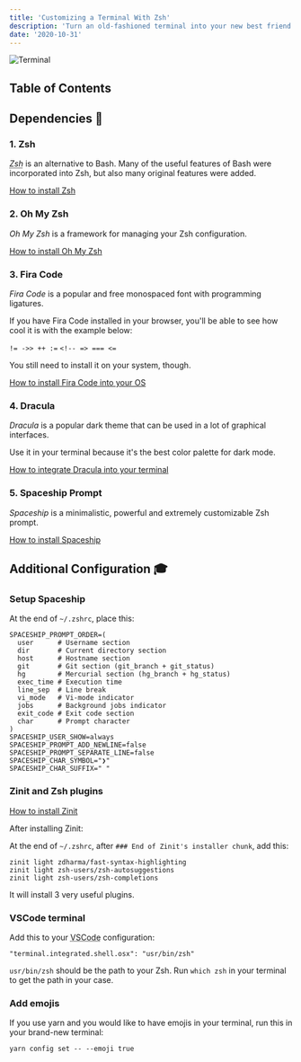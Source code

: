 ```yaml
---
title: 'Customizing a Terminal With Zsh'
description: 'Turn an old-fashioned terminal into your new best friend.'
date: '2020-10-31'
---
```


![Terminal](/images/customizing-terminal-with-zsh/terminal.png)

## Table of Contents

## Dependencies <span class="emoji">🔧</span>

### 1. Zsh

<dfn><abbr title="Z shell">Zsh</abbr></dfn> is an alternative to Bash.
Many of the useful features of Bash were incorporated into Zsh, but also many original features were added.

[How to install Zsh](https://github.com/ohmyzsh/ohmyzsh/wiki/Installing-ZSH)

### 2. Oh My Zsh

<dfn>Oh My Zsh</dfn> is a framework for managing your Zsh configuration.

[How to install Oh My Zsh](https://github.com/ohmyzsh/ohmyzsh)

### 3. Fira Code

<dfn>Fira Code</dfn> is a popular and free monospaced font with programming ligatures.

If you have Fira Code installed in your browser, you'll be able to see how cool it is with the example below:

`!= ->> ++ :=`
`<!-- => === <=`

You still need to install it on your system, though.

[How to install Fira Code into your OS](https://github.com/tonsky/FiraCode/releases)

### 4. Dracula

<dfn>Dracula</dfn> is a popular dark theme that can be used in a lot of graphical interfaces.

Use it in your terminal because it's the best color palette for dark mode.

[How to integrate Dracula into your terminal](https://draculatheme.com)

### 5. Spaceship Prompt

<dfn>Spaceship</dfn> is a minimalistic, powerful and extremely customizable Zsh prompt.

[How to install Spaceship](https://github.com/denysdovhan/spaceship-prompt)

## Additional Configuration <span class="emoji">🎓</span>

### Setup Spaceship

At the end of `~/.zshrc`, place this:

```bash[class="line-numbers"]
SPACESHIP_PROMPT_ORDER=(
  user      # Username section
  dir       # Current directory section
  host      # Hostname section
  git       # Git section (git_branch + git_status)
  hg        # Mercurial section (hg_branch + hg_status)
  exec_time # Execution time
  line_sep  # Line break
  vi_mode   # Vi-mode indicator
  jobs      # Background jobs indicator
  exit_code # Exit code section
  char      # Prompt character
)
SPACESHIP_USER_SHOW=always
SPACESHIP_PROMPT_ADD_NEWLINE=false
SPACESHIP_PROMPT_SEPARATE_LINE=false
SPACESHIP_CHAR_SYMBOL="❯"
SPACESHIP_CHAR_SUFFIX=" "
```

### Zinit and Zsh plugins

[How to install Zinit](https://github.com/zdharma/zinit)

After installing Zinit:

At the end of `~/.zshrc`, after `### End of Zinit's installer chunk`, add this:

```bash[class="line-numbers"]
zinit light zdharma/fast-syntax-highlighting
zinit light zsh-users/zsh-autosuggestions
zinit light zsh-users/zsh-completions
```

It will install 3 very useful plugins.

### VSCode terminal

Add this to your <abbr title="Visual Studio Code">VSCode</abbr> configuration:

```bash[class="line-numbers"]
"terminal.integrated.shell.osx": "usr/bin/zsh"
```

`usr/bin/zsh` should be the path to your Zsh. Run `which zsh` in your terminal to get the path in your case.

### Add emojis

If you use yarn and you would like to have emojis in your terminal, run this in your brand-new terminal:

```bash[class="command-line"]
yarn config set -- --emoji true
```
